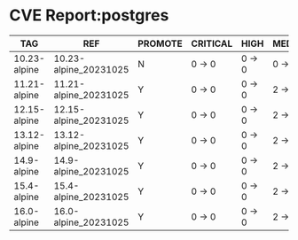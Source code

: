 # CVE Report:postgres
|     TAG      |          REF          | PROMOTE | CRITICAL |  HIGH  | MEDIUM |  LOW   | UNKNOWN |
|--------------|-----------------------|---------|----------|--------|--------|--------|---------|
| 10.23-alpine | 10.23-alpine_20231025 | N       | 0 -> 0   | 0 -> 0 | 0 -> 0 | 0 -> 0 | 0 -> 0  |
| 11.21-alpine | 11.21-alpine_20231025 | Y       | 0 -> 0   | 0 -> 0 | 2 -> 0 | 0 -> 0 | 0 -> 0  |
| 12.15-alpine | 12.15-alpine_20231025 | Y       | 0 -> 0   | 0 -> 0 | 2 -> 0 | 0 -> 0 | 0 -> 0  |
| 13.12-alpine | 13.12-alpine_20231025 | Y       | 0 -> 0   | 0 -> 0 | 2 -> 0 | 0 -> 0 | 0 -> 0  |
| 14.9-alpine  | 14.9-alpine_20231025  | Y       | 0 -> 0   | 0 -> 0 | 2 -> 0 | 0 -> 0 | 0 -> 0  |
| 15.4-alpine  | 15.4-alpine_20231025  | Y       | 0 -> 0   | 0 -> 0 | 2 -> 0 | 0 -> 0 | 0 -> 0  |
| 16.0-alpine  | 16.0-alpine_20231025  | Y       | 0 -> 0   | 0 -> 0 | 2 -> 0 | 0 -> 0 | 0 -> 0  |
